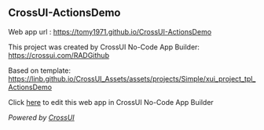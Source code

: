 ## CrossUI-ActionsDemo
Web app url : https://tomy1971.github.io/CrossUI-ActionsDemo

This project was created by CrossUI No-Code App Builder: https://crossui.com/RADGithub

Based on template: https://linb.github.io/CrossUI_Assets/assets/projects/Simple/xui_project_tpl_ActionsDemo

Click [here](https://crossui.com/RADGithub/#!from=github&owner=tomy1971&repo=CrossUI-ActionsDemo) to edit this web app in CrossUI No-Code App Builder

<i>Powered by [CrossUI](https://crossui.com)</i>
